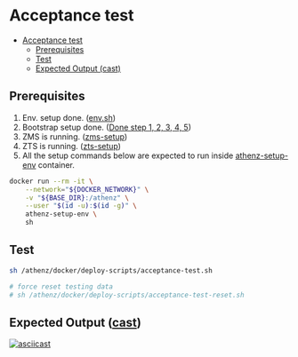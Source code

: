 <a id="markdown-acceptance-test" name="acceptance-test"></a>
# Acceptance test

<!-- TOC -->

- [Acceptance test](#acceptance-test)
    - [Prerequisites](#prerequisites)
    - [Test](#test)
    - [Expected Output (cast)](#expected-output-cast)

<!-- /TOC -->

<a id="markdown-prerequisites" name="prerequisites"></a>
## Prerequisites

1. Env. setup done. ([env.sh](../env.sh))
1. Bootstrap setup done. ([Done step 1, 2, 3, 4, 5](./Athenz-bootstrap.md#bootstrap-steps))
1. ZMS is running. ([zms-setup](./zms-setup.md))
1. ZTS is running. ([zts-setup](./zts-setup.md))
1. All the setup commands below are expected to run inside [athenz-setup-env](../setup-scripts/Dockerfile) container.
```bash
docker run --rm -it \
    --network="${DOCKER_NETWORK}" \
    -v "${BASE_DIR}:/athenz" \
    --user "$(id -u):$(id -g)" \
    athenz-setup-env \
    sh
```

<a id="markdown-test" name="test"></a>
## Test

```bash
sh /athenz/docker/deploy-scripts/acceptance-test.sh

# force reset testing data
# sh /athenz/docker/deploy-scripts/acceptance-test-reset.sh
```

<a id="markdown-expected-output-castcast" name="expected-output-castcast"></a>
## Expected Output ([cast](./cast))

[![asciicast](https://asciinema.org/a/330038.svg)](https://asciinema.org/a/330038)
